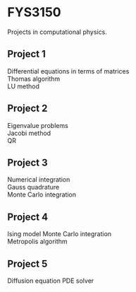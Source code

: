 # FYS3150
Projects in computational physics. 

## Project 1 
Differential equations in terms of matrices  
Thomas algorithm  
LU method  

## Project 2 
Eigenvalue problems  
Jacobi method  
QR 

## Project 3
Numerical integration  
Gauss quadrature  
Monte Carlo integration  


## Project 4
Ising model
Monte Carlo integration  
Metropolis algorithm 


## Project 5
Diffusion equation 
PDE solver 
